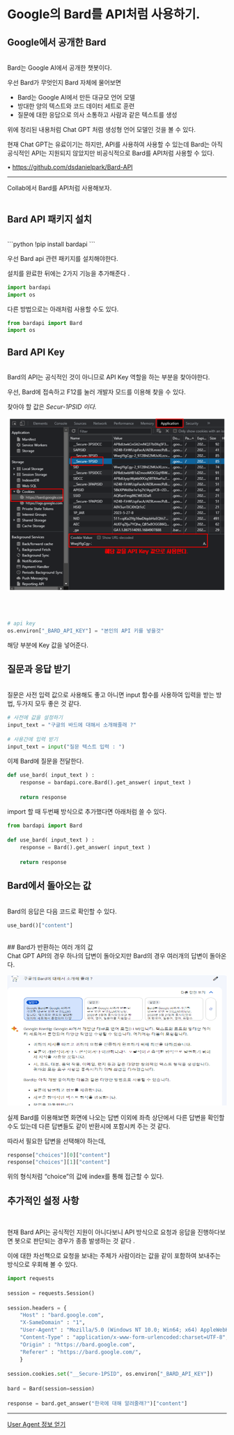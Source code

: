 # Google의 Bard를 API처럼 사용하기.

## Google에서 공개한 Bard   
<br>
Bard는 Google AI에서 공개한 챗봇이다. 

우선 Bard가 무엇인지 Bard 자체에 물어보면

- Bard는 Google AI에서 만든 대규모 언어 모델
- 방대한 양의 텍스트와 코드 데이터 세트로 훈련
- 질문에 대한 응답으로 의사 소통하고 사람과 같은 텍스트를 생성

위에 정리된 내용처럼 Chat GPT 처럼 생성형 언어 모델인 것을 볼 수 있다.

현재 Chat GPT는 유료이기는 하지만, API를 사용하여 사용할 수 있는데 Bard는 아직 공식적인 API는 지원되지 않았지만 비공식적으로 Bard를 API처럼 사용할 수 있다.

• https://github.com/dsdanielpark/Bard-API

 

---

Collab에서 Bard를 API처럼 사용해보자.
<br>
<br>
## Bard API 패키지 설치
<br>
```python
!pip install bardapi
```

우선 Bard api 관련 패키지를 설치해야한다.

설치를 완료한 뒤에는 2가지 기능을 추가해준다 .

```python
import bardapi
import os
```

다른 방법으로는 아래처럼 사용할 수도 있다.

```python
from bardapi import Bard
import os
```

## Bard API Key
<br>
Bard의 API는 공식적인 것이 아니므로 API Key 역할을 하는 부분을 찾아야한다. 

우선, Bard에 접속하고 F12를 눌러 개발자 모드를 이용해 찾을 수 있다.

찾아야 할 값은 *Secur-1PSID 이다.*

<img
    src = "../img_file/apikey_img.png"
    width = "600"
    height = "400">

<br>
<br>

```python
# api key
os.environ["_BARD_API_KEY"] = "본인의 API 키를 넣을것"
```

해당 부분에 Key 값을 넣어준다.

## 질문과 응답 받기
<br>
질문은 사전 입력 값으로 사용해도 좋고 아니면 input 함수를 사용하여 입력을 받는 방법, 두가지 모두 좋은 것 같다.

```python
# 사전에 값을 설정하기
input_text = "구글의 바드에 대해서 소개해줄래 ?"

# 사용간에 입력 받기
input_text = input("질문 텍스트 입력 : ")
```

이제 Bard에 질문을 전달한다.

```python
def use_bard( input_text ) :
	response = bardapi.core.Bard().get_answer( input_text )
	
	return response
```

import 할 때 두번째 방식으로 추가했다면 아래처럼 쓸 수 있다.

```python
from bardapi import Bard

def use_bard( input_text ) :
	response = Bard().get_answer( input_text )
	
	return response
```

## Bard에서 돌아오는 값
<br>
Bard의 응답은 다음 코드로 확인할 수 있다.

```python
use_bard()["content"]
```
<br>
## Bard가 반환하는 여러 개의 값 
<br>
Chat GPT API의 경우 하나의 답변이 돌아오지만 Bard의 경우 여러개의 답변이 돌아온다. 

<img
    src = "../img_file/bard_result.png"
    width = "600"
    height = "300">

실제 Bard를 이용해보면 화면에 나오는 답변 이외에 좌측 상단에서 다른 답변을 확인할 수도 있는데 다른 답변들도 같이 반환시에 포함시켜 주는 것 같다.

따라서 필요한 답변을 선택해야 하는데,

```python
response["choices"][0]["content"]
response["choices"][1]["content"]
```

위의 형식처럼 “choice”의 값에 index를 통해 접근할 수 있다. 

## 추가적인 설정 사항
<br>

현재 Bard API는 공식적인 지원이 아니다보니 API 방식으로 요청과 응답을 진행하다보면 봇으로 판단되는 경우가 종종 발생하는 것 같다 .

이에 대한 차선책으로 요청을 보내는 주체가 사람이라는 값을 같이 포함하여 보내주는 방식으로 우회해 볼 수 있다. 

```python
import requests

session = requests.Session()

session.headers = {
    "Host" : "bard.google.com",
    "X-SameDomain" : "1", 
    "User-Agent" : "Mozilla/5.0 (Windows NT 10.0; Win64; x64) AppleWebKit/537.36 (KHTML, like Gecko) Chrome/113.0.0.0 Safari/537.36",
    "Content-Type" : "application/x-www-form-urlencoded:charset=UTF-8",
    "Origin" : "https://bard.google.com", 
    "Referer" : "https://bard.google.com/",
    }

session.cookies.set("__Secure-1PSID", os.environ["_BARD_API_KEY"])

bard = Bard(session=session)

response = bard.get_answer("한국에 대해 알려줄래?")["content"]
```
---

[User Agent 정보 얻기](https://www.useragentstring.com/)